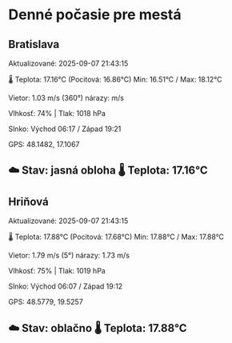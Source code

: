 ﻿# Denné počasie pre mestá

## Bratislava
Aktualizované: 2025-09-07 21:43:15

🌡️ Teplota: 17.16°C 
(Pocitová: 16.86°C)
Min: 16.51°C / Max: 18.12°C

Vietor: 1.03 m/s    (360°) 
nárazy:  m/s

Vlhkosť: 74% | Tlak: 1018 hPa

Slnko: Východ 06:17 / Západ 19:21

GPS: 48.1482, 17.1067

☁️ Stav: jasná obloha        🌡️ Teplota: 17.16°C
---

## Hriňová
Aktualizované: 2025-09-07 21:43:15

🌡️ Teplota: 17.88°C 
(Pocitová: 17.68°C)
Min: 17.88°C / Max: 17.88°C

Vietor: 1.79 m/s (5°)
nárazy: 1.73 m/s

Vlhkosť: 75% | Tlak: 1019 hPa

Slnko: Východ 06:07 / Západ 19:12

GPS: 48.5779, 19.5257

☁️ Stav: oblačno        🌡️ Teplota: 17.88°C
---
